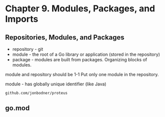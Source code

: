 # Chapter 9. Modules, Packages, and Imports

## Repositories, Modules, and Packages

- repository - git
- module - the root of a Go library or application (stored in the repository)
- package - modules are built from packages. Organizing blocks of modules. 

module and repository should be 1-1
Put only one module in the repository.

module - has globally unique identifier (like Java)

`github.com/jonbodner/proteus`

## go.mod

